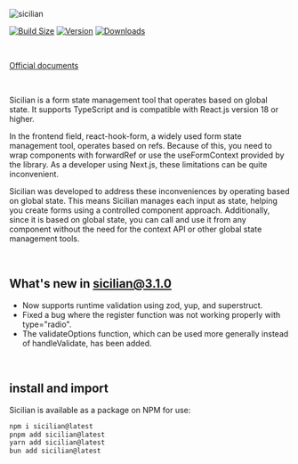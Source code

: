 ![sicilian](https://github.com/user-attachments/assets/a6d12ab5-ecfd-4671-a286-b286dd3d454d)


[![Build Size](https://img.shields.io/bundlephobia/minzip/sicilian?label=bundle%20size&style=flat&colorA=000000&colorB=000000)](https://bundlephobia.com/result?p=sicilian)
[![Version](https://img.shields.io/npm/v/sicilian?style=flat&colorA=000000&colorB=000000)](https://www.npmjs.com/package/sicilian)
[![Downloads](https://img.shields.io/npm/dt/sicilian.svg?style=flat&colorA=000000&colorB=000000)](https://www.npmjs.com/package/sicilian)


&nbsp;

[Official documents](https://sicilian-nextra.vercel.app/en)

&nbsp;

Sicilian is a form state management tool that operates based on global state. It supports TypeScript and is compatible with React.js version 18 or higher.

In the frontend field, react-hook-form, a widely used form state management tool, operates based on refs. Because of this, you need to wrap components with forwardRef or use the useFormContext provided by the library. As a developer using Next.js, these limitations can be quite inconvenient.

Sicilian was developed to address these inconveniences by operating based on global state. This means Sicilian manages each input as state, helping you create forms using a controlled component approach. Additionally, since it is based on global state, you can call and use it from any component without the need for the context API or other global state management tools.

&nbsp;

##  What's new in sicilian@3.1.0

* Now supports runtime validation using zod, yup, and superstruct.
* Fixed a bug where the register function was not working properly with type="radio".
* The validateOptions function, which can be used more generally instead of handleValidate, has been added.

&nbsp;

## install and import

Sicilian is available as a package on NPM for use:

```bash
npm i sicilian@latest
pnpm add sicilian@latest
yarn add sicilian@latest
bun add sicilian@latest
```